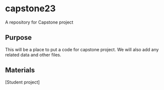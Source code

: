 # capstone23
A repository for Capstone project

## Purpose
This will be a place to put a code for capstone project. We will also add any related data and other files.


## Materials

[Student project]
